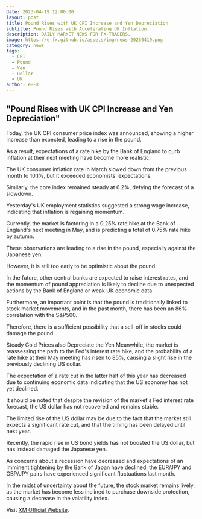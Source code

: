 ```yaml
---
date: 2023-04-19 12:00:00
layout: post
title: Pound Rises with UK CPI Increase and Yen Depreciation
subtitle: Pound Rises with Accelerating UK Inflation.
description: DAILY MARKET NEWS FOR FX-TRADERS.
image: https://e-fx.github.io/assets/img/news-20230419.png
category: news
tags:
  - CPI
  - Pound
  - Yen
  - Dollar
  - UK
author: e-FX
---
```


## "Pound Rises with UK CPI Increase and Yen Depreciation"

Today, the UK CPI consumer price index was announced, showing a higher increase than expected, leading to a rise in the pound.

As a result, expectations of a rate hike by the Bank of England to curb inflation at their next meeting have become more realistic.

The UK consumer inflation rate in March slowed down from the previous month to 10.1%, but it exceeded economists' expectations.

Similarly, the core index remained steady at 6.2%, defying the forecast of a slowdown.

Yesterday's UK employment statistics suggested a strong wage increase, indicating that inflation is regaining momentum.

Currently, the market is factoring in a 0.25% rate hike at the Bank of England's next meeting in May, and is predicting a total of 0.75% rate hike by autumn.

These observations are leading to a rise in the pound, especially against the Japanese yen.

However, it is still too early to be optimistic about the pound.

In the future, other central banks are expected to raise interest rates, and the momentum of pound appreciation is likely to decline due to unexpected actions by the Bank of England or weak UK economic data.

Furthermore, an important point is that the pound is traditionally linked to stock market movements, and in the past month, there has been an 86% correlation with the S&P500.

Therefore, there is a sufficient possibility that a sell-off in stocks could damage the pound.

Steady Gold Prices also Depreciate the Yen
Meanwhile, the market is reassessing the path to the Fed's interest rate hike, and the probability of a rate hike at their May meeting has risen to 85%, causing a slight rise in the previously declining US dollar.

The expectation of a rate cut in the latter half of this year has decreased due to continuing economic data indicating that the US economy has not yet declined.

It should be noted that despite the revision of the market's Fed interest rate forecast, the US dollar has not recovered and remains stable.

The limited rise of the US dollar may be due to the fact that the market still expects a significant rate cut, and that the timing has been delayed until next year.

Recently, the rapid rise in US bond yields has not boosted the US dollar, but has instead damaged the Japanese yen.

As concerns about a recession have decreased and expectations of an imminent tightening by the Bank of Japan have declined, the EUR/JPY and GBP/JPY pairs have experienced significant fluctuations last month.

In the midst of uncertainty about the future, the stock market remains lively, as the market has become less inclined to purchase downside protection, causing a decrease in the volatility index.




Visit [XM Official Website](https://clicks.pipaffiliates.com/c?c=550036&l=en&p=0).